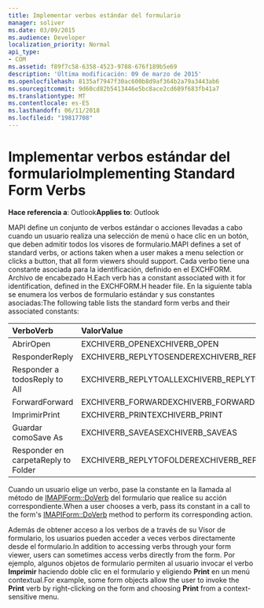 ```yaml
---
title: Implementar verbos estándar del formulario
manager: soliver
ms.date: 03/09/2015
ms.audience: Developer
localization_priority: Normal
api_type:
- COM
ms.assetid: f89f7c58-6358-4523-9788-676f189b5e69
description: 'Última modificación: 09 de marzo de 2015'
ms.openlocfilehash: 8135af7947f30ac600b8d9af364b2a79a3443ab6
ms.sourcegitcommit: 9d60cd82b5413446e5bc8ace2cd689f683fb41a7
ms.translationtype: MT
ms.contentlocale: es-ES
ms.lasthandoff: 06/11/2018
ms.locfileid: "19817708"
---
```

# <a name="implementing-standard-form-verbs"></a><span data-ttu-id="22836-103">Implementar verbos estándar del formulario</span><span class="sxs-lookup"><span data-stu-id="22836-103">Implementing Standard Form Verbs</span></span>

  
  
<span data-ttu-id="22836-104">**Hace referencia a**: Outlook</span><span class="sxs-lookup"><span data-stu-id="22836-104">**Applies to**: Outlook</span></span> 
  
<span data-ttu-id="22836-105">MAPI define un conjunto de verbos estándar o acciones llevadas a cabo cuando un usuario realiza una selección de menú o hace clic en un botón, que deben admitir todos los visores de formulario.</span><span class="sxs-lookup"><span data-stu-id="22836-105">MAPI defines a set of standard verbs, or actions taken when a user makes a menu selection or clicks a button, that all form viewers should support.</span></span> <span data-ttu-id="22836-106">Cada verbo tiene una constante asociada para la identificación, definido en el EXCHFORM. Archivo de encabezado H.</span><span class="sxs-lookup"><span data-stu-id="22836-106">Each verb has a constant associated with it for identification, defined in the EXCHFORM.H header file.</span></span> <span data-ttu-id="22836-107">En la siguiente tabla se enumera los verbos de formulario estándar y sus constantes asociadas:</span><span class="sxs-lookup"><span data-stu-id="22836-107">The following table lists the standard form verbs and their associated constants:</span></span>
  
|<span data-ttu-id="22836-108">**Verbo**</span><span class="sxs-lookup"><span data-stu-id="22836-108">**Verb**</span></span>|<span data-ttu-id="22836-109">**Valor**</span><span class="sxs-lookup"><span data-stu-id="22836-109">**Value**</span></span>|
|:-----|:-----|
|<span data-ttu-id="22836-110">Abrir</span><span class="sxs-lookup"><span data-stu-id="22836-110">Open</span></span>  <br/> |<span data-ttu-id="22836-111">EXCHIVERB_OPEN</span><span class="sxs-lookup"><span data-stu-id="22836-111">EXCHIVERB_OPEN</span></span>  <br/> |
|<span data-ttu-id="22836-112">Responder</span><span class="sxs-lookup"><span data-stu-id="22836-112">Reply</span></span>  <br/> |<span data-ttu-id="22836-113">EXCHIVERB_REPLYTOSENDER</span><span class="sxs-lookup"><span data-stu-id="22836-113">EXCHIVERB_REPLYTOSENDER</span></span>  <br/> |
|<span data-ttu-id="22836-114">Responder a todos</span><span class="sxs-lookup"><span data-stu-id="22836-114">Reply to All</span></span>  <br/> |<span data-ttu-id="22836-115">EXCHIVERB_REPLYTOALL</span><span class="sxs-lookup"><span data-stu-id="22836-115">EXCHIVERB_REPLYTOALL</span></span>  <br/> |
|<span data-ttu-id="22836-116">Forward</span><span class="sxs-lookup"><span data-stu-id="22836-116">Forward</span></span>  <br/> |<span data-ttu-id="22836-117">EXCHIVERB_FORWARD</span><span class="sxs-lookup"><span data-stu-id="22836-117">EXCHIVERB_FORWARD</span></span>  <br/> |
|<span data-ttu-id="22836-118">Imprimir</span><span class="sxs-lookup"><span data-stu-id="22836-118">Print</span></span>  <br/> |<span data-ttu-id="22836-119">EXCHIVERB_PRINT</span><span class="sxs-lookup"><span data-stu-id="22836-119">EXCHIVERB_PRINT</span></span>  <br/> |
|<span data-ttu-id="22836-120">Guardar como</span><span class="sxs-lookup"><span data-stu-id="22836-120">Save As</span></span>  <br/> |<span data-ttu-id="22836-121">EXCHIVERB_SAVEAS</span><span class="sxs-lookup"><span data-stu-id="22836-121">EXCHIVERB_SAVEAS</span></span>  <br/> |
|<span data-ttu-id="22836-122">Responder en carpeta</span><span class="sxs-lookup"><span data-stu-id="22836-122">Reply to Folder</span></span>  <br/> |<span data-ttu-id="22836-123">EXCHIVERB_REPLYTOFOLDER</span><span class="sxs-lookup"><span data-stu-id="22836-123">EXCHIVERB_REPLYTOFOLDER</span></span>  <br/> |
   
<span data-ttu-id="22836-124">Cuando un usuario elige un verbo, pase la constante en la llamada al método de [IMAPIForm::DoVerb](imapiform-doverb.md) del formulario que realice su acción correspondiente.</span><span class="sxs-lookup"><span data-stu-id="22836-124">When a user chooses a verb, pass its constant in a call to the form's [IMAPIForm::DoVerb](imapiform-doverb.md) method to perform its corresponding action.</span></span> 
  
<span data-ttu-id="22836-125">Además de obtener acceso a los verbos de a través de su Visor de formulario, los usuarios pueden acceder a veces verbos directamente desde el formulario.</span><span class="sxs-lookup"><span data-stu-id="22836-125">In addition to accessing verbs through your form viewer, users can sometimes access verbs directly from the form.</span></span> <span data-ttu-id="22836-126">Por ejemplo, algunos objetos de formulario permiten al usuario invocar el verbo **Imprimir** haciendo doble clic en el formulario y eligiendo **Print** en un menú contextual.</span><span class="sxs-lookup"><span data-stu-id="22836-126">For example, some form objects allow the user to invoke the **Print** verb by right-clicking on the form and choosing **Print** from a context-sensitive menu.</span></span> 
  

